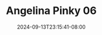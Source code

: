--- 
title: "Angelina Pinky 06"
description: "download  video bokep Angelina Pinky 06 tiktok full vidio baru"
date: 2024-09-13T23:15:41-08:00
file_code: "6brecr76vy2j"
draft: false
cover: "d765s5e6dyzjkhc9.jpg"
tags: ["Angelina", "Pinky", "bokep-indo", "bokep-viral", "bokep-ig"]
length: 15
fld_id: "1483143"
foldername: "Angelina pinky id telegram"
categories: ["Angelina pinky id telegram"]
views: 0
---